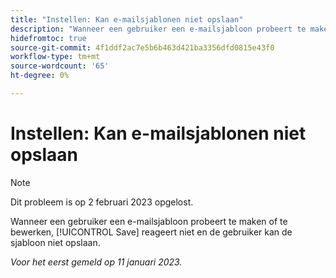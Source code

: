```yaml
---
title: "Instellen: Kan e-mailsjablonen niet opslaan"
description: "Wanneer een gebruiker een e-mailsjabloon probeert te maken of te bewerken, reageert de knop Opslaan niet en kan de gebruiker de sjabloon niet opslaan."
hidefromtoc: true
source-git-commit: 4f1ddf2ac7e5b6b463d421ba3356dfd0815e43f0
workflow-type: tm+mt
source-wordcount: '65'
ht-degree: 0%

---
```



# Instellen: Kan e-mailsjablonen niet opslaan

>[!NOTE]
>
>Dit probleem is op 2 februari 2023 opgelost.

Wanneer een gebruiker een e-mailsjabloon probeert te maken of te bewerken, [!UICONTROL Save] reageert niet en de gebruiker kan de sjabloon niet opslaan.

_Voor het eerst gemeld op 11 januari 2023._

